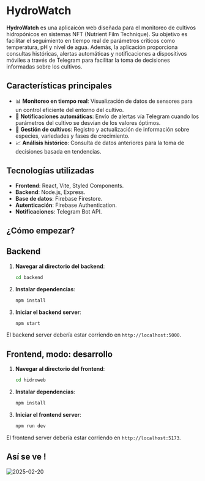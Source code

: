 # HydroWatch

**HydroWatch** es una aplicaicón web diseñada para el monitoreo de cultivos hidropónicos en sistemas NFT (Nutrient Film Technique). Su objetivo es facilitar el seguimiento en tiempo real de parámetros críticos como temperatura, pH y nivel de agua. Además, la aplicación proporciona consultas históricas, alertas automáticas y notificaciones a dispositivos móviles a través de Telegram para facilitar la toma de decisiones informadas sobre los cultivos.

## Características principales

- 📊 **Monitoreo en tiempo real**: Visualización de datos de sensores para un control eficiente del entorno del cultivo.
- 🔔 **Notificaciones automáticas**: Envío de alertas vía Telegram cuando los parámetros del cultivo se desvían de los valores óptimos.
- 📅 **Gestión de cultivos**: Registro y actualización de información sobre especies, variedades y fases de crecimiento.
- 📈 **Análisis histórico**: Consulta de datos anteriores para la toma de decisiones basada en tendencias.

## Tecnologías utilizadas

- **Frontend**: React, Vite, Styled Components.
- **Backend**: Node.js, Express.
- **Base de datos**: Firebase Firestore.
- **Autenticación**: Firebase Authentication.
- **Notificaciones**: Telegram Bot API.

## ¿Cómo empezar?

## Backend

1. **Navegar al directorio del backend**:
   ```sh
   cd backend
   ```

2. **Instalar dependencias**:
   ```sh
   npm install
   ```

3. **Iniciar el backend server**:
   ```sh
   npm start
   ```

El backend server debería estar corriendo en `http://localhost:5000`.

## Frontend, modo: desarrollo

1. **Navegar al directorio del frontend**:
   ```sh
   cd hidroweb
   ```

2. **Instalar dependencias**:
   ```sh
   npm install
   ```

3. **Iniciar el frontend server**:
   ```sh
   npm run dev
   ```

El frontend server debería estar corriendo en `http://localhost:5173`.

## Así se ve !

![2025-02-20](https://github.com/user-attachments/assets/a3487ef7-a1ca-4d69-bc6f-f0b11b36c248)


